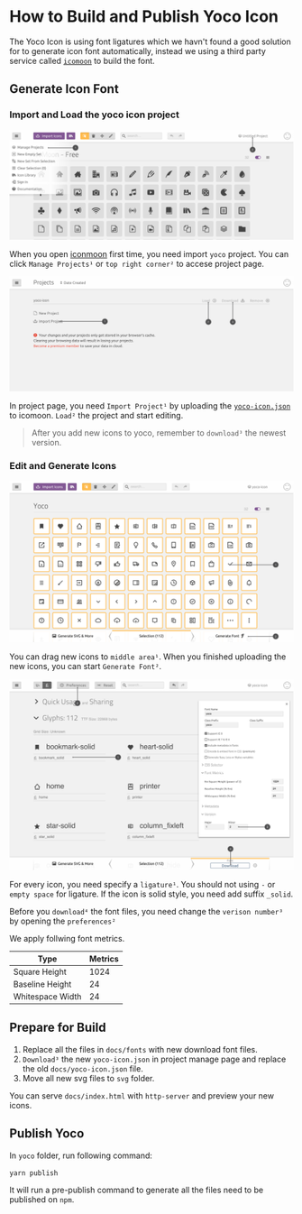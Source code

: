 # How to Build and Publish Yoco Icon

The Yoco Icon is using font ligatures which we havn't found a good solution for to generate icon font automatically, instead we using a third party service called [`icomoon`](https://icomoon.io/app) to build the font.

## Generate Icon Font

### Import and Load the yoco icon project

![Open Project](./assets/01.png)

When you open [iconmoon](https://icomoon.io/app) first time, you need import `yoco` project. You can click `Manage Projects¹` or `top right corner²` to accese project page.

![Load Project](./assets/02.png)

In project page, you need `Import Project¹` by uploading the [`yoco-icon.json`](./yoco-icon.json) to icomoon. `Load²` the project and start editing.

> After you add new icons to yoco, remember to `download³` the newest version.

### Edit and Generate Icons

![Edit Project](./assets/03.png)

You can drag new icons to `middle area¹`. When you finished uploading the new icons, you can start `Generate Font²`.

![Project Settings](./assets/04.png)

For every icon, you need specify a `ligature¹`. You should not using `-` or `empty space` for ligature. If the icon is solid style, you need add suffix `_solid`.

Before you `download⁴` the font files, you need change the `verison number³` by opening the `preferences²`

We apply follwing font metrics.

| Type             | Metrics |
|------------------|---------|
| Square Height    | 1024    |
| Baseline Height  | 24      |
| Whitespace Width | 24      |

## Prepare for Build

1. Replace all the files in `docs/fonts` with new download font files.
2. `Download³` the new `yoco-icon.json` in project manage page and replace the old `docs/yoco-icon.json` file.
3. Move all new svg files to `svg` folder.

You can serve `docs/index.html` with `http-server` and preview your new icons.

## Publish Yoco

In `yoco` folder, run following command:

```
yarn publish
```

It will run a pre-publish command to generate all the files need to be published on `npm`.
